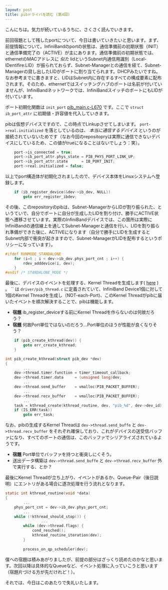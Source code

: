 ```yaml
---
layout: post
title: pibドライバを読む (第4回)
---
```


こんにちは。気力が続いているうちに、さくさく読んでいきます。


前回宿題として残したportについて、今日は書いていきたいと思います。まず、前提情報について。InfiniBandのportの状態は、通信準備前の初期状態（INIT）と通信準備完了の（ACTIVE）が主にあります。通信準備前の初期状態では、ethernetのMACアドレスに *似た* lidというSubnet内通信用識別（Local-IDentifire:LID）が振られておらず、Subnet-Managerとの通信を経て、Subnet-Managerの貸し出したLIDがポートに割り当てられます。DHCPみたいですね。なお参考までに書きますと、LIDはSubnet内に存在するすべての構成要素に配布されます。そのため、ethernetではスイッチングハブのポートは名前が付いていませんが、InfiniBandネットワークでは、InfiniBandスイッチのポートにもLIDが付いています。


ポート初期化関数は `init_port` [pib_main.c-L670](https://github.com/xinolinx/pib/blob/master/driver/pib_main.c#L670) です。ここで `struct ib_port_attr` に初期値・許容値を代入していきます。

<!--break-->

pibは仮想デバイスですので、この時点でLinkupさせてしまいます。 `port->real.initialized` を落としているのは、 *本当に通信するデバイス* というのが接続されていないためです（なお今回のrepositopryは実際に通信できないデバイスにしているため、この値がtrueになることはないでしょう：笑）。

```c
	port->is_connected = true;
	port->ib_port_attr.phys_state = PIB_PHYS_PORT_LINK_UP;
	port->ib_port_attr.state      = IB_PORT_INIT;
	port->real.initialized = false;
```

以上でport構造体が初期化されましたので、デバイス本体をLinuxシステムへ登録します。

```c
	if (ib_register_device(&dev->ib_dev, NULL))
		goto err_register_ibdev;
```

その後、このrepositoryのpibは、Subnet-ManagerからLIDが割り振られた、というていで、自分でポートに自分が生成したLIDを割り付け、勝手にACTIVE状態へ遷移させています。実際のInfiniBandデバイスでは、この箇所は実際にInfiniBandの通信線上を通してSubnet-Managerと通信を行い、LIDを割り振られ準備ができた後に、ACTIVEになります（自分で勝手にLIDを生成するとSubnet内部で衝突が起きますので、Subnet-ManagerがLIDを配布するというポリシーになっています）。

```c
#ifdef RUNMODE_STANDALONE
	for (i=0 ; i < dev->ib_dev.phys_port_cnt ; i++) {
		rdev_adddevice(i, dev);
	}
#endif /* STANDALONE_MODE */
```

最後に、デバイスのイベントを処理する、Kernel Threadを生成します( [here](https://github.com/xinolinx/pib/blob/master/driver/pib_main.c#L613) ) 。 `` は `driver/pib_thread.c` に定義されていて、InfiniBand Device1個に対して1個のKernel Threadを生成し（NOT-each-Port)、このKernel Threadがpibに届いたイベントを順次解決することで、pibは機能します。

- **宿題** ib_register_deviceする前にKernel Threadを作らないのは何故だろう？
- **宿題** 何故Port単位ではないのだろう…Port単位のほうが性能が良くなりそう？

```c
	if (pib_create_kthread(dev)) {
		goto err_create_kthread;
	}
```

```c
int pib_create_kthread(struct pib_dev *dev)
{
        ...
	dev->thread.timer.function = timer_timeout_callback;
	dev->thread.timer.data     = (unsigned long)dev;
        ...
	dev->thread.send_buffer	   = vmalloc(PIB_PACKET_BUFFER);
        ...
	dev->thread.recv_buffer	   = vmalloc(PIB_PACKET_BUFFER);
        ...
	task = kthread_create(kthread_routine, dev, "pib_%d", dev->dev_id);
	if (IS_ERR(task))
		goto err_task;
```

なお、pibの生成するKernel Threadは `dev->thread.send_buffe` と `dev->thread.recv_buffer` をそれぞれ確保しており、これがデバイスの送受信バッファになり、すべてのポートの通信は、このバッファでシリアライズされているようです。

- **宿題** Port単位でバッファを持つと衝突しにくそう。
- 送出データ構築は `dev->thread.send_buffe` と `dev->thread.recv_buffer` 外で実行する、とか？

最後にKernel Threadが立ち上がり、イベントがあるか、Queue-Pair（後日説明）にエントリがある場合に逐次処理を行う流れとなります。

```c
static int kthread_routine(void *data)
{
        ...
	phys_port_cnt = dev->ib_dev.phys_port_cnt;
        ...
	while (!kthread_should_stop()) {
                ...
		while (dev->thread.flags) {
			cond_resched();
			kthread_routine_iteration(dev);
		}
                
		process_on_qp_scheduler(dev);
```

僕への宿題は積みあがりましたが、前提の部分はざっくり読めたのかなと思います。次回以降は具体的なQueueなど、イベント処理に入っていこうと思います（宿題片づける方が先だけれど！）。


それでは、今日はこのあたりで失礼いたします。

